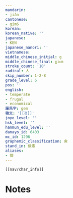 ```yaml
---
mandarin:
- jiǎn
cantonese:
- gim6
korean:
korean_native: ''
japanese:
- KEN
japanese_nanori: ''
vietnamese:
middle_chinese_initial: g
middle_chinese_final: ɣiᴇm
stroke_count: '10'
radical: 人
skip_number: 1-2-8
grade_level: 6
pos: ''
english:
- temperate
- frugal
- economical
羅馬字: gem
韓文: '[[검]]'
joyo_level: ''
hsk_level: ''
hanmun_edu_level: ''
danayo_id: 6403
mc_id: 1296
graphemic_classification: 㑒
stand_in: 倹素
aliases:
- 儉
---
```

```meta-bind-embed
[[nav/char_info]]
```

# Notes
